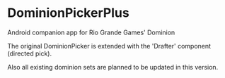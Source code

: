 DominionPickerPlus
==============

Android companion app  for Rio Grande Games' Dominion

The original DominionPicker is extended with the 'Drafter' component (directed pick).

Also all existing dominion sets are planned to be updated in this version.
